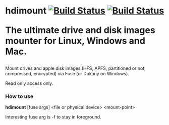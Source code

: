 # hdimount [![Build Status](https://travis-ci.com/jief666/hdimount.svg?branch=wip)](https://travis-ci.com/jief666/hdimount?branch=wip) [![Build Status](https://ci.appveyor.com/api/projects/status/github/jief666/hdimount?branch=wip)](https://ci.appveyor.com/project/jief666/hdimount)<p/> The ultimate drive and disk images mounter for Linux, Windows and Mac.

Mount drives and apple disk images (HFS, APFS, partitioned or not, compressed, encrypted) via Fuse (or Dokany on Windows).

Read only access only.

### How to use

**hdimount** [fuse args] \<file or physical device\> \<mount-point\>

Interesting fuse arg is -f to stay in foreground.
